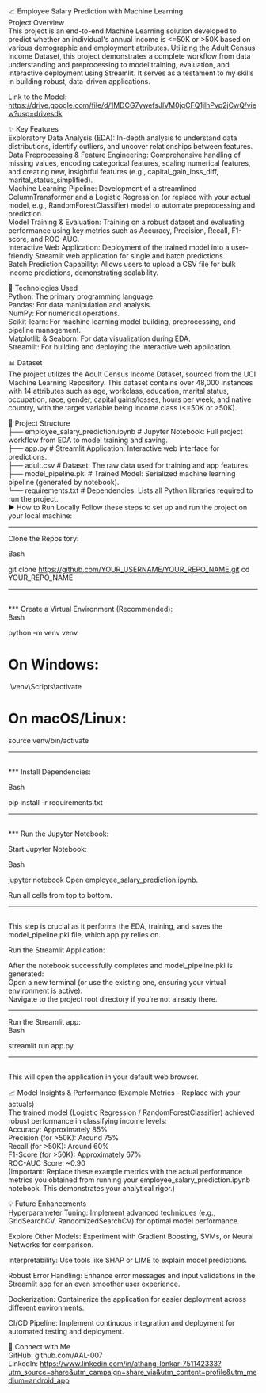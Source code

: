 📈 Employee Salary Prediction with Machine Learning
<br>
Project Overview
<br>
This project is an end-to-end Machine Learning solution developed to predict whether an individual's annual income is <=50K or >50K based on various demographic and employment attributes. Utilizing the Adult Census Income Dataset, this project demonstrates a complete workflow from data understanding and preprocessing to model training, evaluation, and interactive deployment using Streamlit. It serves as a testament to my skills in building robust, data-driven applications.


Link to the Model: https://drive.google.com/file/d/1MDCG7ywefsJlVM0jgCFQ1jlhPvp2jCwQ/view?usp=drivesdk


✨ Key Features
<br>
Exploratory Data Analysis (EDA): In-depth analysis to understand data distributions, identify outliers, and uncover relationships between features.
<br>
Data Preprocessing & Feature Engineering: Comprehensive handling of missing values, encoding categorical features, scaling numerical features, and creating new, insightful features (e.g., capital_gain_loss_diff, marital_status_simplified).
<br>
Machine Learning Pipeline: Development of a streamlined ColumnTransformer and a Logistic Regression (or replace with your actual model, e.g., RandomForestClassifier) model to automate preprocessing and prediction.
<br>
Model Training & Evaluation: Training on a robust dataset and evaluating performance using key metrics such as Accuracy, Precision, Recall, F1-score, and ROC-AUC.
<br>
Interactive Web Application: Deployment of the trained model into a user-friendly Streamlit web application for single and batch predictions.
<br>
Batch Prediction Capability: Allows users to upload a CSV file for bulk income predictions, demonstrating scalability.

🚀 Technologies Used
<br>
Python: The primary programming language.
<br>
Pandas: For data manipulation and analysis.
<br>
NumPy: For numerical operations.
<br>
Scikit-learn: For machine learning model building, preprocessing, and pipeline management.
<br>
Matplotlib & Seaborn: For data visualization during EDA.
<br>
Streamlit: For building and deploying the interactive web application.

📊 Dataset
<br>
The project utilizes the Adult Census Income Dataset, sourced from the UCI Machine Learning Repository. This dataset contains over 48,000 instances with 14 attributes such as age, workclass, education, marital status, occupation, race, gender, capital gains/losses, hours per week, and native country, with the target variable being income class (<=50K or >50K).

📂 Project Structure
<br>
├── employee_salary_prediction.ipynb   # Jupyter Notebook: Full project workflow from EDA to model training and saving.
<br>
├── app.py                             # Streamlit Application: Interactive web interface for predictions.
<br>
├── adult.csv                          # Dataset: The raw data used for training and app features.
<br>
├── model_pipeline.pkl                 # Trained Model: Serialized machine learning pipeline (generated by notebook).
<br>
└── requirements.txt                   # Dependencies: Lists all Python libraries required to run the project.
<br>
▶️ How to Run Locally
Follow these steps to set up and run the project on your local machine:
***
Clone the Repository: 

Bash

git clone https://github.com/YOUR_USERNAME/YOUR_REPO_NAME.git
cd YOUR_REPO_NAME
***
<br>
***
Create a Virtual Environment (Recommended):
<br>
Bash

python -m venv venv
<br>
# On Windows:
.\venv\Scripts\activate
<br>
# On macOS/Linux:
source venv/bin/activate
***
<br>
***
Install Dependencies:

Bash

pip install -r requirements.txt
***
<br>
***
Run the Jupyter Notebook:

Start Jupyter Notebook:

Bash

jupyter notebook
Open employee_salary_prediction.ipynb.

Run all cells from top to bottom. 
***
<br>
This step is crucial as it performs the EDA, training, and saves the model_pipeline.pkl file, which app.py relies on.

Run the Streamlit Application:

After the notebook successfully completes and model_pipeline.pkl is generated:
<br>
Open a new terminal (or use the existing one, ensuring your virtual environment is active).
<br>
Navigate to the project root directory if you're not already there.
<br>
***
Run the Streamlit app:
<br>
Bash

streamlit run app.py
***
<br>
This will open the application in your default web browser.

📈 Model Insights & Performance (Example Metrics - Replace with your actuals)
<br>
The trained model (Logistic Regression / RandomForestClassifier) achieved robust performance in classifying income levels:
<br>
Accuracy: Approximately 85%
<br>
Precision (for >50K): Around 75%
<br>
Recall (for >50K): Around 60%
<br>
F1-Score (for >50K): Approximately 67%
<br>
ROC-AUC Score: ~0.90
<br>
(Important: Replace these example metrics with the actual performance metrics you obtained from running your employee_salary_prediction.ipynb notebook. This demonstrates your analytical rigor.)

💡 Future Enhancements
<br>
Hyperparameter Tuning: Implement advanced techniques (e.g., GridSearchCV, RandomizedSearchCV) for optimal model performance.

Explore Other Models: Experiment with Gradient Boosting, SVMs, or Neural Networks for comparison.

Interpretability: Use tools like SHAP or LIME to explain model predictions.

Robust Error Handling: Enhance error messages and input validations in the Streamlit app for an even smoother user experience.

Dockerization: Containerize the application for easier deployment across different environments.

CI/CD Pipeline: Implement continuous integration and deployment for automated testing and deployment.

🤝 Connect with Me
<br>
GitHub: github.com/AAL-007
<br>
LinkedIn: https://www.linkedin.com/in/athang-lonkar-751142333?utm_source=share&utm_campaign=share_via&utm_content=profile&utm_medium=android_app
